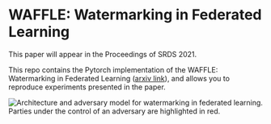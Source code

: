 # WAFFLE: Watermarking in Federated Learning

This paper will appear in the Proceedings of SRDS 2021.

This repo contains the Pytorch implementation of the WAFFLE: Watermarking in Federated Learning ([arxiv link](https://arxiv.org/abs/2008.07298)), and allows you to reproduce experiments presented in the paper. 

![Architecture and adversary model for watermarking in federated learning. Parties under the control of an adversary are highlighted in red.](../images/Advmodel.png)
